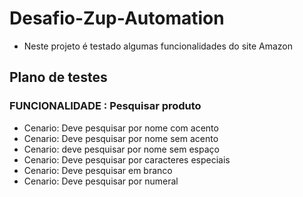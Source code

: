 # Desafio-Zup-Automation

- Neste projeto é testado algumas funcionalidades do site Amazon

## Plano de testes

### FUNCIONALIDADE : Pesquisar produto
- Cenario: Deve pesquisar por nome com acento
- Cenario: Deve pesquisar por nome sem acento
- Cenario: deve pesquisar por nome sem espaço
- Cenario: Deve pesquisar por caracteres especiais
- Cenario: Deve pesquisar em branco
- Cenario: Deve pesquisar por numeral

